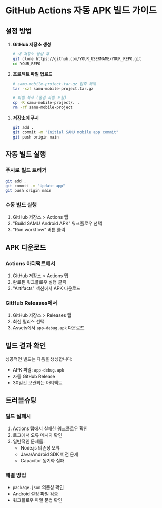# GitHub Actions 자동 APK 빌드 가이드

## 설정 방법

1. **GitHub 저장소 생성**
   ```bash
   # 새 저장소 생성 후
   git clone https://github.com/YOUR_USERNAME/YOUR_REPO.git
   cd YOUR_REPO
   ```

2. **프로젝트 파일 업로드**
   ```bash
   # samu-mobile-project.tar.gz 압축 해제
   tar -xzf samu-mobile-project.tar.gz
   
   # 파일 복사 (숨김 파일 포함)
   cp -R samu-mobile-project/. .
   rm -rf samu-mobile-project
   ```

3. **저장소에 푸시**
   ```bash
   git add .
   git commit -m "Initial SAMU mobile app commit"
   git push origin main
   ```

## 자동 빌드 실행

### 푸시로 빌드 트리거
```bash
git add .
git commit -m "Update app"
git push origin main
```

### 수동 빌드 실행
1. GitHub 저장소 > Actions 탭
2. "Build SAMU Android APK" 워크플로우 선택
3. "Run workflow" 버튼 클릭

## APK 다운로드

### Actions 아티팩트에서
1. GitHub 저장소 > Actions 탭
2. 완료된 워크플로우 실행 클릭
3. "Artifacts" 섹션에서 APK 다운로드

### GitHub Releases에서
1. GitHub 저장소 > Releases 탭
2. 최신 릴리스 선택
3. Assets에서 `app-debug.apk` 다운로드

## 빌드 결과 확인

성공적인 빌드는 다음을 생성합니다:
- APK 파일: `app-debug.apk`
- 자동 GitHub Release
- 30일간 보관되는 아티팩트

## 트러블슈팅

### 빌드 실패시
1. Actions 탭에서 실패한 워크플로우 확인
2. 로그에서 오류 메시지 확인
3. 일반적인 문제들:
   - Node.js 의존성 오류
   - Java/Android SDK 버전 문제
   - Capacitor 동기화 실패

### 해결 방법
- `package.json` 의존성 확인
- Android 설정 파일 검증
- 워크플로우 파일 문법 확인